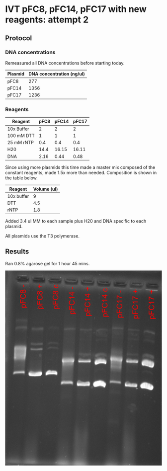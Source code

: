 # IVT pFC8, pFC14, pFC17 with new reagents: attempt 2

## Protocol


### DNA concentrations

Remeasured all DNA concentrations before starting today.

| Plasmid | DNA concentration (ng/ul) |
| ------- | ------------------------- |
|  pFC8   |           277             |
| pFC14   |           1356            |
| pFC17   |           1236            |

### Reagents

|  Reagent  |     pFC8   |   pFC14    |  pFC17      |
| --------- | ---------- | ---------  | ----------  | 
| 10x Buffer |     2     |     2      |      2      |
| 100 mM DTT|     1      |     1      |      1      |
| 25 mM rNTP |    0.4     |     0.4    |      0.4    |
|    H20    |    14.4    |     16.15  |      16.11  |
|    DNA    |    2.16     |   0.44    |      0.48   |

Since using more plasmids this time made a master mix composed
of the constant reagents, made 1.5x more than needed. Composition
is shown in the table below.

| Reagent     |      Volume (ul)   |
| ---------   |  ---------------   |
| 10x buffer  |         9          |
|     DTT     |         4.5        |
|    rNTP     |         1.8        |

Added 3.4 ul MM to each sample plus H20 and DNA specific to
each plasmid.

All plasmids use the T3 polymerase.

## Results

Ran 0.8% agarose gel for 1 hour 45 mins.

![](images/IVT_pfc8_pcf14_pfc17_5-20-21.png)

